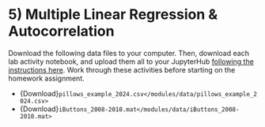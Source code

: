 # 5) Multiple Linear Regression & Autocorrelation


Download the following data files to your computer. Then, download each lab activity notebook, and upload them all to your JupyterHub [following the instructions here](/resources/b-learning-jupyter.md). Work through these activities before starting on the homework assignment.

* {Download}`pillows_example_2024.csv</modules/data/pillows_example_2024.csv>`
* {Download}`iButtons_2008-2010.mat</modules/data/iButtons_2008-2010.mat>`


